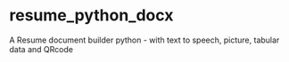 # resume_python_docx
A Resume document builder python - with text to speech, picture, tabular data and QRcode
